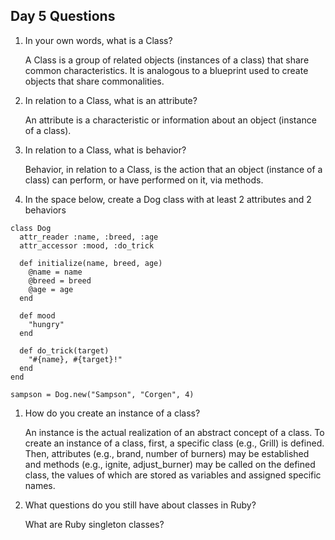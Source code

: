 ## Day 5 Questions

1. In your own words, what is a Class?  

   A Class is a group of related objects (instances of a class) that share common characteristics. It is analogous to a blueprint used to create objects that share commonalities.

1. In relation to a Class, what is an attribute?  

   An attribute is a characteristic or information about an object (instance of a class).

1. In relation to a Class, what is behavior?

   Behavior, in relation to a Class, is the action that an object (instance of a class) can perform, or have performed on it, via methods.

1. In the space below, create a Dog class with at least 2 attributes and 2 behaviors  
```
class Dog
  attr_reader :name, :breed, :age
  attr_accessor :mood, :do_trick

  def initialize(name, breed, age)
    @name = name
    @breed = breed
    @age = age
  end

  def mood
    "hungry"
  end

  def do_trick(target)
    "#{name}, #{target}!"
  end
end

sampson = Dog.new("Sampson", "Corgen", 4)
```  
1. How do you create an instance of a class?  

   An instance is the actual realization of an abstract concept of a class. To create an instance of a class, first, a specific class (e.g., Grill) is defined. Then, attributes (e.g., brand, number of burners) may be established and methods (e.g., ignite, adjust_burner) may be called on the defined class, the values of which are stored as variables and assigned specific names.  

1. What questions do you still have about classes in Ruby?

   What are Ruby singleton classes?
